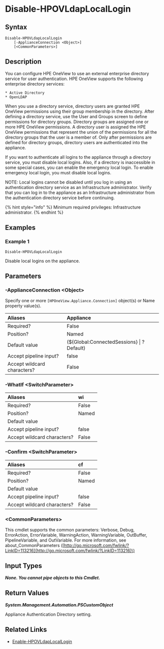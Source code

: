 ﻿---
description: Disable local authentication logins.
---

# Disable-HPOVLdapLocalLogin

## Syntax

```text
Disable-HPOVLdapLocalLogin
    [-ApplianceConnection <Object>]
    [<CommonParameters>]
```

## Description

You can configure HPE OneView to use an external enterprise directory service for user authentication. HPE OneView supports the following enterprise directory services:

    * Active Directory
    * OpenLDAP

When you use a directory service, directory users are granted HPE OneView permissions using their group membership in the directory. After defining a directory service, use the User and Groups screen to define permissions for directory groups.
Directory groups are assigned one or more HPE OneView permissions. A directory user is assigned the HPE OneView permissions that represent the union of the permissions for all the directory groups that the user is a member of. Only after permissions are defined for directory groups, directory users are authenticated into the appliance.

If you want to authenticate all logins to the appliance through a directory service, you must disable local logins. Also, if a directory is inaccessible in some special cases, you can enable the emergency local login. To enable emergency local login, you must disable local logins.

NOTE:
Local logins cannot be disabled until you log in using an authentication directory service as an Infrastructure administrator. Verify that you can log in to the appliance as an Infrastructure administrator from the authentication directory service before continuing.

{% hint style="info" %}
Minimum required privileges: Infrastructure administrator.
{% endhint %}

## Examples

###  Example 1 

```text
Disable-HPOVLdapLocalLogin
```

Disable local logins on the appliance.

## Parameters

### -ApplianceConnection &lt;Object&gt;

Specify one or more `[HPOneView.Appliance.Connection]` object(s) or Name property value(s).

| Aliases | Appliance |
| :--- | :--- |
| Required? | False |
| Position? | Named |
| Default value | (${Global:ConnectedSessions} &vert; ? Default) |
| Accept pipeline input? | false |
| Accept wildcard characters? | False |

### -WhatIf &lt;SwitchParameter&gt;



| Aliases | wi |
| :--- | :--- |
| Required? | False |
| Position? | Named |
| Default value |  |
| Accept pipeline input? | false |
| Accept wildcard characters? | False |

### -Confirm &lt;SwitchParameter&gt;



| Aliases | cf |
| :--- | :--- |
| Required? | False |
| Position? | Named |
| Default value |  |
| Accept pipeline input? | false |
| Accept wildcard characters? | False |

### &lt;CommonParameters&gt;

This cmdlet supports the common parameters: Verbose, Debug, ErrorAction, ErrorVariable, WarningAction, WarningVariable, OutBuffer, PipelineVariable, and OutVariable. For more information, see about\_CommonParameters \([http://go.microsoft.com/fwlink/?LinkID=113216](http://go.microsoft.com/fwlink/?LinkID=113216)\)

## Input Types

_**None.  You cannot pipe objects to this Cmdlet.**_

## Return Values

_**System.Management.Automation.PSCustomObject**_

Appliance Authentication Directory setting.

## Related Links

* [Enable-HPOVLdapLocalLogin](enable-hpovldaplocallogin.md)

